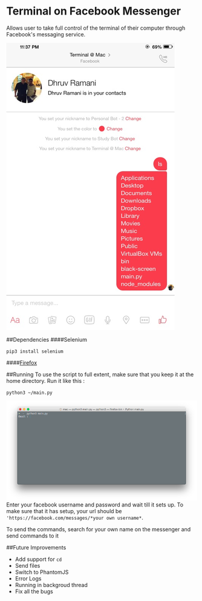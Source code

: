 # Terminal on Facebook Messenger

Allows user to take full control of the terminal of their computer through Facebook's messaging service.


![Photo](Screenshots/photo.PNG)

##Dependencies 
####Selenium
```
pip3 install selenium
```
####[Firefox](https://www.mozilla.org/en-GB/firefox/new/)

##Running
To use the script to full extent, make sure that you keep it at the home directory.
Run it like this :
```
python3 ~/main.py
```
![Screenshot](Screenshots/Screenshot1.png)
Enter your facebook username and password and wait till it sets up. To make sure that it has setup, your url should be ```'https://facebook.com/messages/*your own username*```.

To send the commands, search for your own name on the messenger and send commands to it

##Future Improvements
- Add support for ```cd```
- Send files 
- Switch to PhantomJS
- Error Logs
- Running in backgroud thread
- Fix all the bugs
